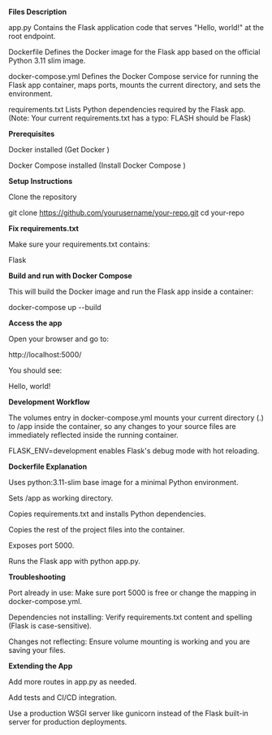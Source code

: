 **Files Description**

app.py
Contains the Flask application code that serves "Hello, world!" at the root endpoint.

Dockerfile
Defines the Docker image for the Flask app based on the official Python 3.11 slim image.

docker-compose.yml
Defines the Docker Compose service for running the Flask app container, maps ports, mounts the current directory, and sets the environment.

requirements.txt
Lists Python dependencies required by the Flask app.
(Note: Your current requirements.txt has a typo: FLASH should be Flask)

**Prerequisites**

Docker installed (Get Docker
)

Docker Compose installed (Install Docker Compose
)

**Setup Instructions** 

Clone the repository

git clone https://github.com/yourusername/your-repo.git
cd your-repo


**Fix requirements.txt**

Make sure your requirements.txt contains:

Flask


**Build and run with Docker Compose**

This will build the Docker image and run the Flask app inside a container:

docker-compose up --build


**Access the app**

Open your browser and go to:

http://localhost:5000/


You should see:

Hello, world!

**Development Workflow**

The volumes entry in docker-compose.yml mounts your current directory (.) to /app inside the container, so any changes to your source files are immediately reflected inside the running container.

FLASK_ENV=development enables Flask's debug mode with hot reloading.

**Dockerfile Explanation**

Uses python:3.11-slim base image for a minimal Python environment.

Sets /app as working directory.

Copies requirements.txt and installs Python dependencies.

Copies the rest of the project files into the container.

Exposes port 5000.

Runs the Flask app with python app.py.

**Troubleshooting**

Port already in use: Make sure port 5000 is free or change the mapping in docker-compose.yml.

Dependencies not installing: Verify requirements.txt content and spelling (Flask is case-sensitive).

Changes not reflecting: Ensure volume mounting is working and you are saving your files.

**Extending the App**

Add more routes in app.py as needed.

Add tests and CI/CD integration.

Use a production WSGI server like gunicorn instead of the Flask built-in server for production deployments.
